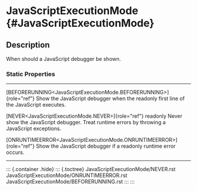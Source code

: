 JavaScriptExecutionMode {#JavaScriptExecutionMode}
=======================

Description
-----------

When should a JavaScript debugger be shown.

### Static Properties

  ------------------------------------------------------------------------ ----------------------------------------
  [BEFORERUNNING\<JavaScriptExecutionMode.BEFORERUNNING\>]{role="ref"}     Show the JavaScript debugger when the
  readonly                                                                 first line of the JavaScript executes.

  [NEVER\<JavaScriptExecutionMode.NEVER\>]{role="ref"} readonly            Never show the JavaScript debugger.
                                                                           Treat runtime errors by throwing a
                                                                           JavaScript exceptions.

  [ONRUNTIMEERROR\<JavaScriptExecutionMode.ONRUNTIMEERROR\>]{role="ref"}   Show the JavaScript debugger if a
  readonly                                                                 runtime error occurs.
  ------------------------------------------------------------------------ ----------------------------------------

::: {.container .hide}
::: {.toctree}
JavaScriptExecutionMode/NEVER.rst
JavaScriptExecutionMode/ONRUNTIMEERROR.rst
JavaScriptExecutionMode/BEFORERUNNING.rst
:::
:::
